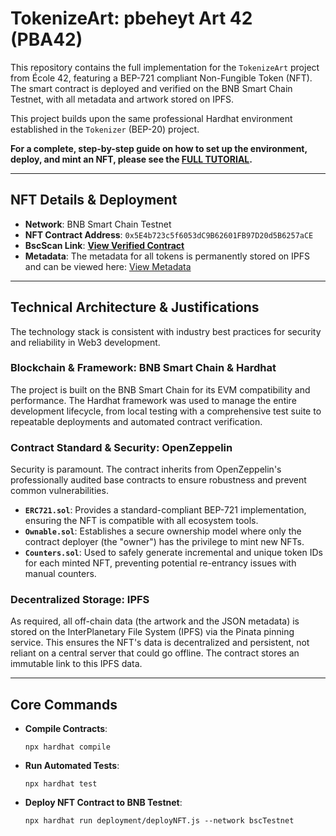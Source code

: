 # TokenizeArt: pbeheyt Art 42 (PBA42)

This repository contains the full implementation for the `TokenizeArt` project from École 42, featuring a BEP-721 compliant Non-Fungible Token (NFT). The smart contract is deployed and verified on the BNB Smart Chain Testnet, with all metadata and artwork stored on IPFS.

This project builds upon the same professional Hardhat environment established in the `Tokenizer` (BEP-20) project.

**For a complete, step-by-step guide on how to set up the environment, deploy, and mint an NFT, please see the [FULL TUTORIAL](documentation/TUTORIAL.md).**

---

## NFT Details & Deployment

-   **Network**: BNB Smart Chain Testnet
-   **NFT Contract Address**: `0x5E4b723c5f6053dC9B62601FB97D20d5B6257aCE`
-   **BscScan Link**: [**View Verified Contract**](https://testnet.bscscan.com/address/0x5E4b723c5f6053dC9B62601FB97D20d5B6257aCE)
-   **Metadata**: The metadata for all tokens is permanently stored on IPFS and can be viewed here: [View Metadata](https://gateway.pinata.cloud/ipfs/bafkreibn7tml7cewx4xsqxe4d42jmpga5zzy5ioylh77qm4xwt2enrrbrm)

---

## Technical Architecture & Justifications

The technology stack is consistent with industry best practices for security and reliability in Web3 development.

### Blockchain & Framework: BNB Smart Chain & Hardhat
The project is built on the BNB Smart Chain for its EVM compatibility and performance. The Hardhat framework was used to manage the entire development lifecycle, from local testing with a comprehensive test suite to repeatable deployments and automated contract verification.

### Contract Standard & Security: OpenZeppelin
Security is paramount. The contract inherits from OpenZeppelin's professionally audited base contracts to ensure robustness and prevent common vulnerabilities.
-   **`ERC721.sol`**: Provides a standard-compliant BEP-721 implementation, ensuring the NFT is compatible with all ecosystem tools.
-   **`Ownable.sol`**: Establishes a secure ownership model where only the contract deployer (the "owner") has the privilege to mint new NFTs.
-   **`Counters.sol`**: Used to safely generate incremental and unique token IDs for each minted NFT, preventing potential re-entrancy issues with manual counters.

### Decentralized Storage: IPFS
As required, all off-chain data (the artwork and the JSON metadata) is stored on the InterPlanetary File System (IPFS) via the Pinata pinning service. This ensures the NFT's data is decentralized and persistent, not reliant on a central server that could go offline. The contract stores an immutable link to this IPFS data.

---

## Core Commands

-   **Compile Contracts**:
    ```shell
    npx hardhat compile
    ```
-   **Run Automated Tests**:
    ```shell
    npx hardhat test
    ```
-   **Deploy NFT Contract to BNB Testnet**:
    ```shell
    npx hardhat run deployment/deployNFT.js --network bscTestnet
    ```